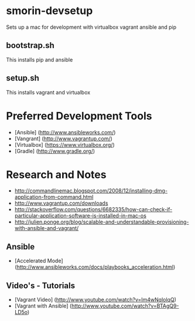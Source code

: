 smorin-devsetup
========

Sets up a mac for development with virtualbox vagrant ansible and pip

bootstrap.sh
----
This installs pip and ansible

setup.sh
----
This installs vagrant and virtualbox



Preferred Development Tools
=====
- [Ansible] (http://www.ansibleworks.com/)
- [Vangrant] (http://www.vagrantup.com/)
- [Virtualbox] (https://www.virtualbox.org/)
- [Gradle] (http://www.gradle.org/)


# Research and Notes
* <http://commandlinemac.blogspot.com/2008/12/installing-dmg-application-from-command.html>
* <http://www.vagrantup.com/downloads>
* <http://stackoverflow.com/questions/6682335/how-can-check-if-particular-application-software-is-installed-in-mac-os>
* <http://julien.ponge.org/blog/scalable-and-understandable-provisioning-with-ansible-and-vagrant/>

Ansible
----
- [Accelerated Mode] (http://www.ansibleworks.com/docs/playbooks_acceleration.html)


Video's - Tutorials
----
- [Vagrant Video] (http://www.youtube.com/watch?v=Im4wNqlolqQ)
- [Vagrant with Ansible] (http://www.youtube.com/watch?v=BTAgQ9-LD5o) 
